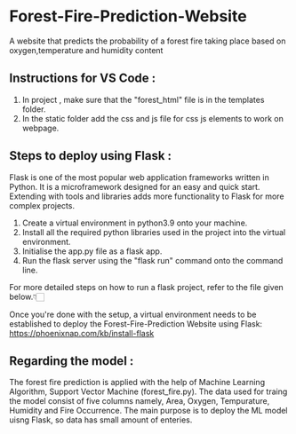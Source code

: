 # Forest-Fire-Prediction-Website
A website that predicts the probability of a forest fire taking place based on oxygen,temperature and humidity content
## Instructions for VS Code :
1) In project , make sure that the "forest_html" file is in the templates folder.
2) In the static folder add the css and js file for css js elements to work on webpage.

## Steps to deploy using Flask :
Flask is one of the most popular web application frameworks written in Python.
It is a microframework designed for an easy and quick start.
Extending with tools and libraries adds more functionality to Flask for more complex projects. 

1) Create a virtual environment in python3.9 onto your machine.
2) Install all the required python libraries used in the project into the virtual environment.
3) Initialise the app.py file as a flask app.
4) Run the flask server using the "flask run" command onto the command line.

For more detailed steps on how to run a flask project, refer to the file given below.👇🏻

Once you're done with the setup, a virtual environment needs to be established to deploy the Forest-Fire-Prediction Website using Flask: https://phoenixnap.com/kb/install-flask

## Regarding the model :
The forest fire prediction is applied with the help of Machine Learning Algorithm, Support Vector Machine (forest_fire.py). The data used for traing the model consist of five columns namely,
Area, Oxygen, Tempurature, Humidity and Fire Occurrence. The main purpose is to deploy the ML model uisng Flask, so data has small amount of enteries.
